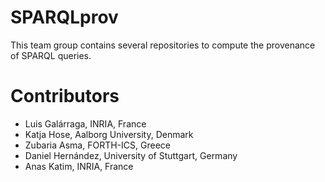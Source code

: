 # SPARQLprov

This team group contains several repositories to compute the provenance of SPARQL queries.

# Contributors

- Luis Galárraga, INRIA, France
- Katja Hose, Aalborg University, Denmark
- Zubaria Asma, FORTH-ICS, Greece
- Daniel Hernández, University of Stuttgart, Germany
- Anas Katim, INRIA, France
